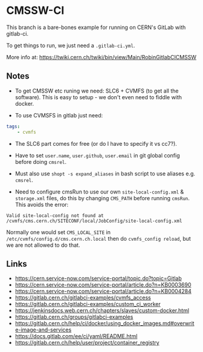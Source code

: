 # CMSSW-CI

This branch is a bare-bones example for running on CERN's GitLab with gitlab-ci.

To get things to run, we just need a `.gitlab-ci.yml`.

More info at: https://twiki.cern.ch/twiki/bin/view/Main/RobinGitlabCICMSSW

## Notes

- To get CMSSW etc runing we need: SLC6 + CVMFS (to get all the software). This is easy to setup - we don't even need to fiddle with docker.

- To use CVMSFS in gitlab just need:

```yaml
tags:
    - cvmfs
```

- The SLC6 part comes for free (or do I have to specify it vs cc7?).

- Have to set `user.name`, `user.github`, `user.email` in git global config before doing `cmsrel`.

- Must also use `shopt -s expand_aliases` in bash script to use aliases e.g. `cmsrel`.

- Need to configure cmsRun to use our own `site-local-config.xml` & `storage.xml` files, do this by changing `CMS_PATH` before running `cmsRun`. This avoids the error:

```
Valid site-local-config not found at /cvmfs/cms.cern.ch/SITECONF/local/JobConfig/site-local-config.xml
```

Normally one would set `CMS_LOCAL_SITE` in `/etc/cvmfs/config.d/cms.cern.ch.local` then do `cvmfs_config reload`, but we are not allowed to do that.

## Links

- https://cern.service-now.com/service-portal/topic.do?topic=Gitlab
- https://cern.service-now.com/service-portal/article.do?n=KB0003690
- https://cern.service-now.com/service-portal/article.do?n=KB0004284
- https://gitlab.cern.ch/gitlabci-examples/cvmfs_access
- https://gitlab.cern.ch/gitlabci-examples/custom_ci_worker
- https://jenkinsdocs.web.cern.ch/chapters/slaves/custom-docker.html
- https://gitlab.cern.ch/groups/gitlabci-examples
- https://gitlab.cern.ch/help/ci/docker/using_docker_images.md#overwrite-image-and-services
- https://docs.gitlab.com/ee/ci/yaml/README.html
- https://gitlab.cern.ch/help/user/project/container_registry